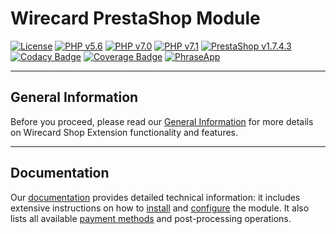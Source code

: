 # Wirecard PrestaShop Module
[![License](https://img.shields.io/badge/license-GPLv3-blue.svg)](https://raw.githubusercontent.com/wirecard/magento2-ee/master/LICENSE)
[![PHP v5.6](https://img.shields.io/badge/php-v5.6-yellow.svg)](http://www.php.net)
[![PHP v7.0](https://img.shields.io/badge/php-v7.0-yellow.svg)](http://www.php.net)
[![PHP v7.1](https://img.shields.io/badge/php-v7.1-yellow.svg)](http://www.php.net)
[![PrestaShop v1.7.4.3](https://img.shields.io/badge/PrestaShop-v1.7.4.3-green.svg)](https://www.prestashop.com/de)
[![Codacy Badge](https://api.codacy.com/project/badge/Grade/eff844bae78c4ccd812c28c14a4d50bd)](https://www.codacy.com/app/Wirecard/prestashop-ee?utm_source=github.com&amp;utm_medium=referral&amp;utm_content=wirecard/prestashop-ee&amp;utm_campaign=Badge_Grade)
[![Coverage Badge](https://api.codacy.com/project/badge/Coverage/eff844bae78c4ccd812c28c14a4d50bd)](https://www.codacy.com/app/Wirecard/prestashop-ee?utm_source=github.com&utm_medium=referral&utm_content=wirecard/prestashop-ee&utm_campaign=Badge_Coverage)
[![PhraseApp](https://img.shields.io/badge/Using-PhraseApp-blue.svg)](https://phraseapp.com)

***
## General Information
Before you proceed, please read our [General Information](https://github.com/wirecard/prestashop-ee/wiki/Wirecard-Shop-Plugins-General-Information) for more details on Wirecard Shop Extension functionality and features.

***
## Documentation
Our [documentation](https://github.com/wirecard/prestashop-ee/wiki) provides detailed technical information: it includes extensive instructions on how to [install](https://github.com/wirecard/prestashop-ee/wiki/Installation) and [configure](https://github.com/wirecard/prestashop-ee/wiki/Configuration) the module. It also lists all available [payment methods](https://github.com/wirecard/prestashop-ee/wiki#supported-payment-methods) and post-processing operations.
